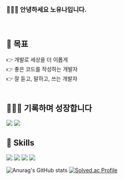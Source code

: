 ### 🙇🏻‍♀️ 안녕하세요 노유나입니다.

<br>

## 👀 목표

👉 개발로 세상을 더 이롭게 
<br>👉 좋은 코드를 작성하는 개발자
<br>👉 잘 듣고, 말하고, 쓰는 개발자
<br>
<br>

## 👩🏼‍💻 기록하며 성장합니다

<p>
  <a href="https://bbangya16.tistory.com/" target="_blank"><img src="https://img.shields.io/badge/Tech_Blog-DD0B78?style=flat-square&logo=GitHub%20Sponsors&logoColor=white"/></a>
  <a href="https://thunder-year-be8.notion.site/BoOk-0b2bcd50851e485baa21b69885ee7cc9?pvs=4" target="_blank"><img src="https://img.shields.io/badge/Notion-0A66C2?style=flat-square&logo=notion&logoColor=white"/></a>
</p>

## 💪 Skills

<p>
  <a target="_blank"><img src="https://img.shields.io/badge/Nest.JS-EA4335?style=flat-square&logo=nestJS&logoColor=white"/></a>
    <a target="_blank"><img src="https://img.shields.io/badge/javascript-F7DF1E?style=flat-square&logo=javascript&logoColor=white"/></a>
    <img src="https://img.shields.io/badge/TypeScript-3178C6?style=flat-square&logo=TypeScript&logoColor=white"/>
  <img src="https://img.shields.io/badge/Java-007396?style=flat-square&logo=Java&logoColor=white"/>

</p>

![Anurag's GitHub stats](https://github-readme-stats.vercel.app/api?username=vipwhy12&show_icons=true&theme=radical)
[![Solved.ac Profile](http://mazassumnida.wtf/api/v2/generate_badge?boj=vipwhy12)](https://solved.ac/vipwhy12/)
